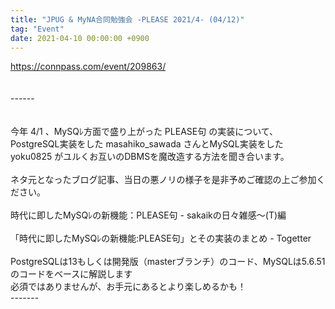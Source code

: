 ```yaml
---
title: "JPUG & MyNA合同勉強会 -PLEASE 2021/4- (04/12)"
tag: "Event"
date: 2021-04-10 00:00:00 +0900
---
```


https://connpass.com/event/209863/<br>
<br>
<br>
------<br>
<br>
<br>
    今年 4/1 、MySQﾚ方面で盛り上がった PLEASE句 の実装について、PostgreSQL実装をした masahiko_sawada さんとMySQL実装をした yoku0825 がユルくお互いのDBMSを魔改造する方法を聞き合います。<br>
<br>
    ネタ元となったブログ記事、当日の悪ノリの様子を是非予めご確認の上ご参加ください。<br>
<br>
    時代に即したMySQﾚの新機能：PLEASE句 - sakaikの日々雑感〜(T)編<br>
<br>
    「時代に即したMySQﾚの新機能:PLEASE句」とその実装のまとめ - Togetter<br>
<br>
    PostgreSQLは13もしくは開発版（masterブランチ）のコード、MySQLは5.6.51のコードをベースに解説します<br>
    必須ではありませんが、お手元にあるとより楽しめるかも！<br>
-------<br>
<br>
